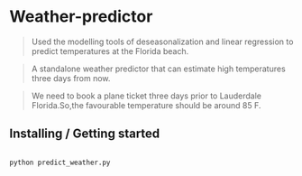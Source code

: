 # Weather-predictor
> Used the modelling tools of deseasonalization and linear regression to predict temperatures at the Florida beach.

> A standalone weather predictor that can estimate high temperatures three days from now.

> We need to book a plane ticket three days prior to Lauderdale Florida.So,the favourable temperature should be around 85 F.


## Installing / Getting started



```shell

python predict_weather.py

```
